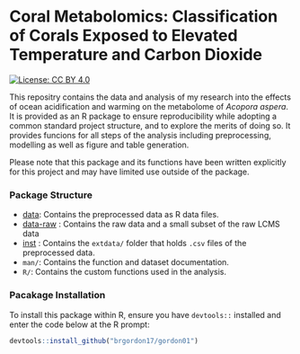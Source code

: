 
<!-- README.md is generated from README.Rmd. Please edit that file -->

# Coral Metabolomics: Classification of Corals Exposed to Elevated Temperature and Carbon Dioxide

<!-- badges: start -->

[![License: CC
BY 4.0](https://img.shields.io/badge/License-CC%20BY%204.0-lightgrey.svg)](https://creativecommons.org/licenses/by/4.0/)
<!-- badges: end -->

This repositry contains the data and analysis of my research into the
effects of ocean acidification and warming on the metabolome of *Acopora
aspera*. It is provided as an R package to ensure reproducibility while
adopting a common standard project structure, and to explore the merits
of doing so. It provides funcions for all steps of the analysis
including preprocessing, modelling as well as figure and table
generation.

Please note that this package and its functions have been written
explicitly for this project and may have limited use outside of the
package.

### Package Structure

  - [data](data/): Contains the preprocessed data as R data files.
  - [data-raw](data-raw/) : Contains the raw data and a small subset of
    the raw LCMS data
  - [inst](inst/) : Contains the `extdata/` folder that holds `.csv`
    files of the preprocessed data.
  - `man/`: Contains the function and dataset documentation.
  - `R/`: Contains the custom functions used in the analysis.

### Pacakage Installation

To install this package within R, ensure you have `devtools::` installed
and enter the code below at the R prompt:

``` r
devtools::install_github("brgordon17/gordon01")
```
